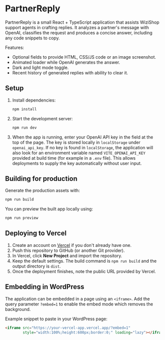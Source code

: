 # PartnerReply

PartnerReply is a small React + TypeScript application that assists WiziShop support agents in crafting replies. It analyzes a partner's message with OpenAI, classifies the request and produces a concise answer, including any code snippets to copy.

Features:

- Optional fields to provide HTML, CSS/JS code or an image screenshot.
- Animated loader while OpenAI generates the answer.
- Dark and light mode toggle.
- Recent history of generated replies with ability to clear it.

## Setup

1. Install dependencies:
   ```bash
   npm install
   ```
2. Start the development server:
   ```bash
   npm run dev
   ```
3. When the app is running, enter your OpenAI API key in the field at the top of the page. The key is stored locally in `localStorage` under `openai_api_key`.
   If no key is found in `localStorage`, the application will also look for
   an environment variable named `VITE_OPENAI_API_KEY` provided at build time
   (for example in a `.env` file). This allows deployments to supply the key
   automatically without user input.

## Building for production

Generate the production assets with:
```bash
npm run build
```
You can preview the built app locally using:
```bash
npm run preview
```

## Deploying to Vercel

1. Create an account on [Vercel](https://vercel.com/) if you don't already have one.
2. Push this repository to GitHub (or another Git provider).
3. In Vercel, click **New Project** and import the repository.
4. Keep the default settings. The build command is `npm run build` and the output directory is `dist`.
5. Once the deployment finishes, note the public URL provided by Vercel.

## Embedding in WordPress

The application can be embedded in a page using an `<iframe>`.
Add the query parameter `?embed=1` to enable the embed mode which removes the background.

Example snippet to paste in your WordPress page:

```html
<iframe src="https://your-vercel-app.vercel.app/?embed=1"
        style="width:100%;height:600px;border:0;" loading="lazy"></iframe>
```
